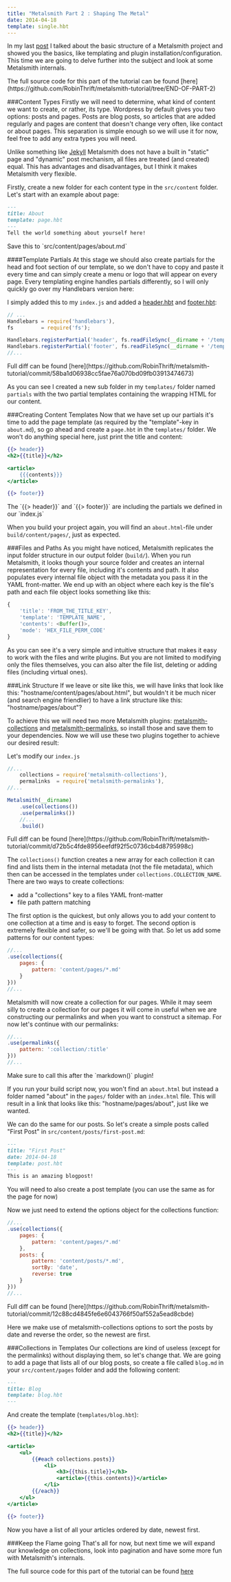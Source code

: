 ```yaml
---
title: "Metalsmith Part 2 : Shaping The Metal"
date: 2014-04-18
template: single.hbt
---
```


In my last [post](http://www.robinthrift.com/posts/metalsmith-part-1-setting-up-the-forge/) I talked about the basic structure of a Metalsmith project and showed you the basics, like templating and plugin installation/configuration. This time we are going to delve further into the subject and look at some Metalsmith internals.

<div class="note">The full source code for this part of the tutorial can be found [here](https://github.com/RobinThrift/metalsmith-tutorial/tree/END-OF-PART-2)</div>

###Content Types
Firstly we will need to determine, what kind of content we want to create, or rather, its type. Wordpress by default gives you two options: posts and pages. Posts are blog posts, so articles that are added regularly and pages are content that doesn't change very often, like contact or about pages. This separation is simple enough so we will use it for now, feel free to add any extra types you will need.

Unlike something like [Jekyll](http://jekyllrb.com/) Metalsmith does not have a built in "static" page and "dynamic" post mechanism, all files are treated (and created) equal. This has advantages and disadvantages, but I think it makes Metalsmith very flexible.

Firstly, create a new folder for each content type in the `src/content` folder. Let's start with an example about page:

```markdown
---
title: About
template: page.hbt
---
Tell the world something about yourself here!
```
<div class="note--small">Save this to `src/content/pages/about.md`</div>

####Template Partials
At this stage we should also create partials for the head and foot section of our template, so we don't have to copy and paste it every time and can simply create a menu or logo that will appear on every page. Every templating engine handles partials differently, so I will only quickly go over my Handlebars version here:

I simply added this to my `index.js` and added a [header.hbt](https://github.com/RobinThrift/metalsmith-tutorial/blob/58ba1d06938cc5fae76a070bd09fb03913474673/templates/partials/header.hbt) and [footer.hbt](https://github.com/RobinThrift/metalsmith-tutorial/blob/58ba1d06938cc5fae76a070bd09fb03913474673/templates/partials/footer.hbt):
```js
// ...
Handlebars = require('handlebars'),
fs         = require('fs');

Handlebars.registerPartial('header', fs.readFileSync(__dirname + '/templates/partials/header.hbt').toString());
Handlebars.registerPartial('footer', fs.readFileSync(__dirname + '/templates/partials/footer.hbt').toString());
//...
```
<div class="note--small">Full diff can be found [here](https://github.com/RobinThrift/metalsmith-tutorial/commit/58ba1d06938cc5fae76a070bd09fb03913474673)</div>

As you can see I created a new sub folder in my `templates/` folder named `partials` with the two partial templates containing the wrapping HTML for our content.

###Creating Content Templates
Now that we have set up our partials it's time to add the page template (as required by the "template"-key in `about.md`), so go ahead and create a `page.hbt` in the `templates/` folder. We won't do anything special here, just print the title and content:

```handlebars
{{> header}}
<h2>{{title}}</h2>

<article>
    {{{contents}}}
</article>

{{> footer}}
```
<div class="note--small">The `{{> header}}` and `{{> footer}}` are including the partials we defined in our `index.js`</div>


When you build your project again, you will find an `about.html`-file under `build/content/pages/`, just as expected.

###Files and Paths
As you might have noticed, Metalsmith replicates the input folder structure in our output folder (`build/`). When you run Metalsmith, it looks though your source folder and creates an internal representation for every file, including it's contents and path. It also populates every internal file object with the metadata you pass it in the YAML front-matter. We end up with an object where each key is the file's path and each file object looks something like this:

```js
{
    'title': 'FROM_THE_TITLE_KEY',
    'template': 'TEMPLATE_NAME',
    'contents': <Buffer()>,
    'mode': 'HEX_FILE_PERM_CODE'
}
```
As you can see it's a very simple and intuitive structure that makes it easy to work with the files and write plugins. But you are not limited to modifying only the files themselves, you can also alter the file list, deleting or adding files (including virtual ones).


###Link Structure
If we leave or site like this, we will have links that look like this: "hostname/content/pages/about.html", but wouldn't it be much nicer (and search engine friendlier) to have a link structure like this: "hostname/pages/about"? 

To achieve this we will need two more Metalsmith plugins: [metalsmith-collections](https://github.com/segmentio/metalsmith-collections) and [metalsmith-permalinks](https://github.com/segmentio/metalsmith-permalinks), so install those and save them to your dependencies. Now we will use these two plugins together to achieve our desired result:

Let's modify our `index.js`
```js
//...
    collections = require('metalsmith-collections'),
    permalinks  = require('metalsmith-permalinks'),
//...

Metalsmith(__dirname)
    .use(collections())
    .use(permalinks())
    //...
    .build()

```
<div class="note--small">Full diff can be found [here](https://github.com/RobinThrift/metalsmith-tutorial/commit/d72b5c4fde8956eefdf92f5c0736cb4d8795998c)</div>


The `collections()` function creates a new array for each collection it can find and lists them in the internal metadata (not the file metadata), which then can be accessed in the templates under `collections.COLLECTION_NAME`. There are two ways to create collections:

- add a "collections" key to a files YAML front-matter
- file path pattern matching

The first option is the quickest, but only allows you to add your content to one collection at a time and is easy to forget. The second option is extremely flexible and safer, so we'll be going with that. So let us add some patterns for our content types:

```js
//...
.use(collections({
    pages: {
        pattern: 'content/pages/*.md'
    }
}))
//...
``` 

Metalsmith will now create a collection for our pages. While it may seem silly to create a collection for our pages it will come in useful when we are constructing our permalinks and when you want to construct a sitemap. For now let's continue with our permalinks:

```js
//...
.use(permalinks({
    pattern: ':collection/:title'
}))
//...
```
<div class="note--small">Make sure to call this after the `markdown()` plugin!</div>


If you run your build script now, you won't find an `about.html` but instead a folder named "about" in the `pages/` folder with an `index.html` file. This will result in a link that looks like this: "hostname/pages/about", just like we wanted.


We can do the same for our posts. So let's create a simple posts called "First Post" in `src/content/posts/first-post.md`:

```markdown
---
title: "First Post"
date: 2014-04-18
template: post.hbt
---
This is an amazing blogpost!
```
<div class="note--small">You will need to also create a post template (you can use the same as for the page for now)</div>

Now we just need to extend the options object for the collections function:

```js
//...
.use(collections({
    pages: {
        pattern: 'content/pages/*.md'
    },
    posts: {
        pattern: 'content/posts/*.md',
        sortBy: 'date',
        reverse: true
    }
}))
//...
```
<div class="note--small">Full diff can be found [here](https://github.com/RobinThrift/metalsmith-tutorial/commit/12c88cd4845fe6e6043766f50af552a5ead8cbde)</div>

Here we make use of metalsmith-collections options to sort the posts by date and reverse the order, so the newest are first.


###Collections in Templates
Our collections are kind of useless (except for the permalinks) without displaying them, so let's change that. We are going to add a page that lists all of our blog posts, so create a file called `blog.md` in your `src/content/pages` folder and add the following content:

```markdown
---
title: Blog
template: blog.hbt
---
```

And create the template (`templates/blog.hbt`):

```handlebars
{{> header}}
<h2>{{title}}</h2>

<article>
    <ul>
        {{#each collections.posts}}
            <li>
                <h3>{{this.title}}</h3>
                <article>{{this.contents}}</article>
            </li>
        {{/each}}
    </ul>
</article>

{{> footer}}
```

Now you have a list of all your articles ordered by date, newest first.


###Keep the Flame going
That's all for now, but next time we will expand our knowledge on collections, look into pagination and have some more fun with Metalsmith's internals.

The full source code for this part of the tutorial can be found [here](https://github.com/RobinThrift/metalsmith-tutorial/tree/END-OF-PART-2)
